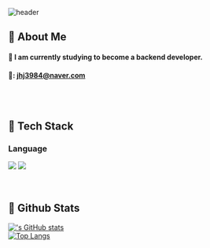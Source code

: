 
  <!--Header-->
  ![header](https://capsule-render.vercel.app/api?type=blur&section=header&reversal=false&height=400&text=jhjdl3984&fontSize=60)
  
</div>

<div>
  <!--Body-->
  
  ## 👀 About Me
  #### :raising_hand: I am currently studying to become a backend developer.
  #### 📧: jhj3984@naver.com
  <br/>
  <br/>
  
  ## 🧱 Tech Stack
  ### Language
  <!--Python-->
  <img src="https://img.shields.io/badge/Python-3776AB?style=flat-square&logo=Python&logoColor=white"/>
  <!--MySQL-->
  <img src="https://img.shields.io/badge/MySQL-4479A1?style=flat-square&logo=MySQL&logoColor=white"/>
  <br/>
  
  <br/>
  <br/>
  
  ## 🤔 Github Stats
  [!['s GitHub stats](https://github-readme-stats.vercel.app/api?username=)](https://github.com/anuraghazra/github-readme-stats)
  <br/>
  [![Top Langs](https://github-readme-stats.vercel.app/api/top-langs/?username=)](https://github.com/anuraghazra/github-readme-stats)
  
</div>

